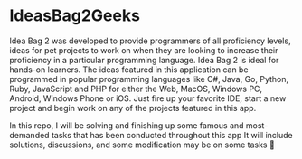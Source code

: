 # IdeasBag2Geeks


Idea Bag 2 was developed to provide programmers of all proficiency levels, ideas for pet projects to work on when they are looking to increase their proficiency in a particular programming language. Idea Bag 2 is ideal for hands-on learners. The ideas featured in this application can be programmed in popular programming languages like C#, Java, Go, Python, Ruby, JavaScript and PHP for either the Web, MacOS, Windows PC, Android, Windows Phone or iOS. Just fire up your favorite IDE, start a new project and begin work on any of the projects featured in this app.

In this repo, I will be solving and finishing up some famous and most-demanded tasks that has been conducted throughout this app
It will include solutions, discussions, and some modification may be on some tasks 🥇
